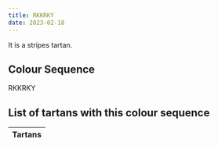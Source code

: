 ```yaml
---
title: RKKRKY
date: 2023-02-18
---
```

<no value>

It is a <no value> stripes tartan.


## Colour Sequence
RKKRKY

## List of tartans with this colour sequence

| Tartans |
|---------------|
